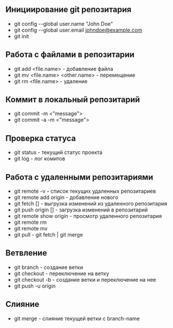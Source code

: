 ## Инициирование git репозитария
* git config --global user.name "John Doe"
* git config --global user.email johndoe@example.com
* git init

## Работа с файлами в репозитарии
* git add <file.name> - добавление файла
* git mv <file.name> <other.name> - перемещение
* git rm <file.name> - удаление

## Коммит в локальный репозитарий
* git commit -m <"message">
* git commit -a -m <"message">

## Проверка статуса
* git status - текущий статус проекта
* git log - лог комитов

## Работа с удаленными репозитариями
* git remote -v - список текущих удаленных репозитариев
* git remote add origin <url> - добавление нового
* git fetch [<remote-name>] - выгрузка изменений из удаленного репозитария
* git push origin [<branch-name>] - загрузка изменений в репозитарий
* git remote show origin - просмотр удаленного репозитария
* git remote rm <remote-name>
* git remote mv <remote-name>
* git pull - git fetch | git merge

## Ветвление
* git branch <branch-name> - создание ветки
* git checkout <branch-name> - переключение на ветку
* git checkout -b <branch-name> - создание ветки и переключение на нее
* git push -u origin <branch-name>

## Слияние
* git merge <branch-name> - слияние текущей ветки с branch-name
